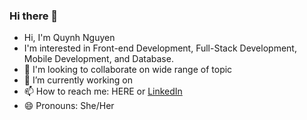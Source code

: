 ### Hi there 👋

<!--
**qngyn/qngyn** is a ✨ _special_ ✨ repository because its `README.md` (this file) appears on your GitHub profile.

Here are some ideas to get you started:
-->

- Hi, I'm Quynh Nguyen
- I'm interested in Front-end Development, Full-Stack Development, Mobile Development, and Database. 
- 👯 I'm looking to collaborate on wide range of topic
- 🔭 I’m currently working on 
- 📫 How to reach me: HERE or [LinkedIn](https://www.linkedin.com/in/quynhnguyen00/) 
- 😄 Pronouns: She/Her
